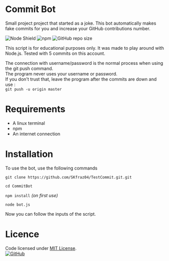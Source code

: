 # Commit Bot
Small project project that started as a joke.
This bot automatically makes fake commits for you and increase your GitHub contributions number.

![Node Shield](https://img.shields.io/badge/powered%20by-Node.js-brightgreen) ![npm](https://img.shields.io/npm/v/prompt-sync) ![GitHub repo size](https://img.shields.io/github/repo-size/SKfraz04/CommitBot)

This script is for educational purposes only.
It was made to play around with Node.js.
Tested with 5 commits on this account.


The connection with username/password is the normal process when using the git push command.  
The program never uses your username or password.  
If you don't trust that, leave the program after the commits are down and use :  
``` git push -u origin master ```

# Requirements
- A linux terminal
- npm
- An internet connection

# Installation 

To use the bot, use the following commands  

``` git clone https://github.com/SKfraz04/TestCommit.git.git ```

```cd CommitBot ```  

`npm install` *(on first use)*  

```node bot.js```

Now you can follow the inputs of the script.

# Licence 

Code licensed under [MIT License]().  
[![GitHub](https://img.shields.io/github/license/SKfraz04/CommitBot)](http://opensource.org/licenses/MIT)

